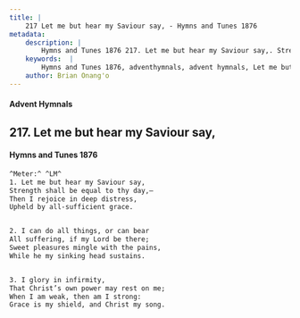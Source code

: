 ```yaml
---
title: |
    217 Let me but hear my Saviour say, - Hymns and Tunes 1876
metadata:
    description: |
        Hymns and Tunes 1876 217. Let me but hear my Saviour say,. Strength shall be equal to thy day,— Then I rejoice in deep distress, Upheld by all-sufficient grace. 
    keywords:  |
        Hymns and Tunes 1876, adventhymnals, advent hymnals, Let me but hear my Saviour say,, Strength shall be equal to thy day,—, 
    author: Brian Onang'o
---
```


#### Advent Hymnals
## 217. Let me but hear my Saviour say,
####  Hymns and Tunes 1876

```txt
^Meter:^ ^LM^
1. Let me but hear my Saviour say,
Strength shall be equal to thy day,—
Then I rejoice in deep distress,
Upheld by all-sufficient grace.


2. I can do all things, or can bear
All suffering, if my Lord be there;
Sweet pleasures mingle with the pains,
While he my sinking head sustains.


3. I glory in infirmity,
That Christ’s own power may rest on me;
When I am weak, then am I strong:
Grace is my shield, and Christ my song.
```